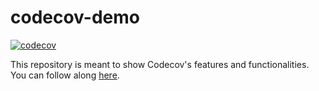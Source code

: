 # codecov-demo

[![codecov](https://codecov.io/github/Walkline80/codecov-demo/graph/badge.svg?token=347CSQQXNM)](https://codecov.io/github/Walkline80/codecov-demo)

This repository is meant to show Codecov's features and functionalities. You can follow along [here](https://docs.codecov.com/docs/codecov-tutorial).

